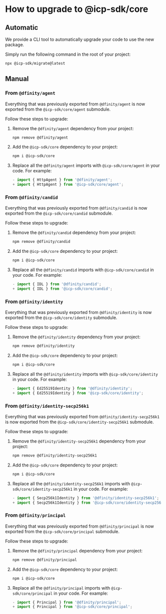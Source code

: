 # How to upgrade to @icp-sdk/core

## Automatic

We provide a CLI tool to automatically upgrade your code to use the new package.

Simply run the following command in the root of your project:

```bash
npx @icp-sdk/migrate@latest
```

## Manual

### From `@dfinity/agent`

Everything that was previously exported from `@dfinity/agent` is now exported from the `@icp-sdk/core/agent` submodule.

Follow these steps to upgrade:

1. Remove the `@dfinity/agent` dependency from your project:

   ```bash
   npm remove @dfinity/agent
   ```

2. Add the `@icp-sdk/core` dependency to your project:

   ```bash
   npm i @icp-sdk/core
   ```

3. Replace all the `@dfinity/agent` imports with `@icp-sdk/core/agent` in your code. For example:
   ```ts
   - import { HttpAgent } from '@dfinity/agent';
   + import { HttpAgent } from '@icp-sdk/core/agent';
   ```

### From `@dfinity/candid`

Everything that was previously exported from `@dfinity/candid` is now exported from the `@icp-sdk/core/candid` submodule.

Follow these steps to upgrade:

1. Remove the `@dfinity/candid` dependency from your project:

   ```bash
   npm remove @dfinity/candid
   ```

2. Add the `@icp-sdk/core` dependency to your project:

   ```bash
   npm i @icp-sdk/core
   ```

3. Replace all the `@dfinity/candid` imports with `@icp-sdk/core/candid` in your code. For example:
   ```ts
   - import { IDL } from '@dfinity/candid';
   + import { IDL } from '@icp-sdk/core/candid';
   ```

### From `@dfinity/identity`

Everything that was previously exported from `@dfinity/identity` is now exported from the `@icp-sdk/core/identity` submodule.

Follow these steps to upgrade:

1. Remove the `@dfinity/identity` dependency from your project:

   ```bash
   npm remove @dfinity/identity
   ```

2. Add the `@icp-sdk/core` dependency to your project:

   ```bash
   npm i @icp-sdk/core
   ```

3. Replace all the `@dfinity/identity` imports with `@icp-sdk/core/identity` in your code. For example:
   ```ts
   - import { Ed25519Identity } from '@dfinity/identity';
   + import { Ed25519Identity } from '@icp-sdk/core/identity';
   ```

### From `@dfinity/identity-secp256k1`

Everything that was previously exported from `@dfinity/identity-secp256k1` is now exported from the `@icp-sdk/core/identity-secp256k1` submodule.

Follow these steps to upgrade:

1. Remove the `@dfinity/identity-secp256k1` dependency from your project:

   ```bash
   npm remove @dfinity/identity-secp256k1
   ```

2. Add the `@icp-sdk/core` dependency to your project:

   ```bash
   npm i @icp-sdk/core
   ```

3. Replace all the `@dfinity/identity-secp256k1` imports with `@icp-sdk/core/identity-secp256k1` in your code. For example:
   ```ts
   - import { Secp256k1Identity } from '@dfinity/identity-secp256k1';
   + import { Secp256k1Identity } from '@icp-sdk/core/identity-secp256k1';
   ```

### From `@dfinity/principal`

Everything that was previously exported from `@dfinity/principal` is now exported from the `@icp-sdk/core/principal` submodule.

Follow these steps to upgrade:

1. Remove the `@dfinity/principal` dependency from your project:

   ```bash
   npm remove @dfinity/principal
   ```

2. Add the `@icp-sdk/core` dependency to your project:

   ```bash
   npm i @icp-sdk/core
   ```

3. Replace all the `@dfinity/principal` imports with `@icp-sdk/core/principal` in your code. For example:
   ```ts
   - import { Principal } from '@dfinity/principal';
   + import { Principal } from '@icp-sdk/core/principal';
   ```
